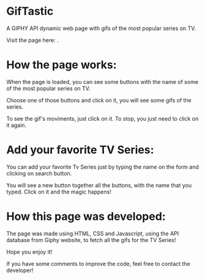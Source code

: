 # GifTastic

A GIPHY API dynamic web page with gifs of the most popular series on TV.

Visit the page here: .


# How the page works:

When the page is loaded, you can see some buttons with the name of some of the most popular series on TV.

Choose one of those buttons and click on it, you will see some gifs of the series.

To see the gif's moviments, just click on it. To stop, you just need to click on it again.

# Add your favorite TV Series:

You can add your favorite Tv Series just by typing the name on the form and clicking on search button.

You will see a new button together all the buttons, with the name that you typed. Click on it and the magic happens!


# How this page was developed:

The page was made using HTML, CSS and Javascript, using the API database from Giphy website, to fetch all the gifs for the TV Series!

Hope you enjoy it!

If you have some comments to improve the code, feel free to contact the developer!
